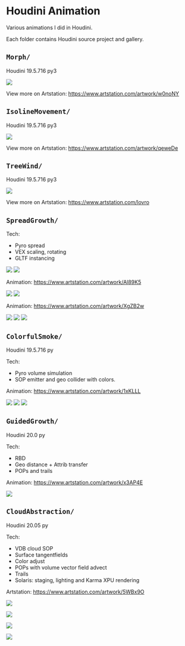 # Houdini Animation

Various animations I did in Houdini. 

Each folder contains Houdini source project and gallery.

## `Morph/`

Houdini 19.5.716 py3

![](Morph/gallery/morph.mantra1.0273.jpg)

View more on Artstation:
https://www.artstation.com/artwork/w0noNY

## `IsolineMovement/`

Houdini 19.5.716 py3

![](IsolineMovement/gallery/iso_lines.mantra1.0156.jpg)

View more on Artstation:
https://www.artstation.com/artwork/qeweDe

## `TreeWind/`

Houdini 19.5.716 py3

![](TreeWind/gallery/tree_wind.mantra1.0064.jpg)

View more on Artstation:
https://www.artstation.com/lovro

## `SpreadGrowth/`

Tech:
* Pyro spread
* VEX scaling, rotating
* GLTF instancing

![](SpreadGrowth/Gallery/cat1.jpg)
![](SpreadGrowth/Gallery/cat2.jpg)

Animation: https://www.artstation.com/artwork/Al89K5

![](SpreadGrowth/Gallery/trunk1.jpg)
![](SpreadGrowth/Gallery/trunk2.jpg)

Animation: https://www.artstation.com/artwork/XgZB2w

![](SpreadGrowth/Gallery/3_1.png)
![](SpreadGrowth/Gallery/3_2.png)
![](SpreadGrowth/Gallery/3_3.png)


## `ColorfulSmoke/`

Houdini 19.5.716 py

Tech:
* Pyro volume simulation
* SOP emitter and geo collider with colors.

Animation: https://www.artstation.com/artwork/1xKLLL

![](ColorfulSmoke/Gallery/1.jpg)
![](ColorfulSmoke/Gallery/2.jpg)
![](ColorfulSmoke/Gallery/3.jpg)

## `GuidedGrowth/`

Houdini 20.0 py

Tech:
* RBD
* Geo distance + Attrib transfer
* POPs and trails

Animation: https://www.artstation.com/artwork/x3AP4E

![](GuidedGrowth/Gallery/4.jpg)

## `CloudAbstraction/`

Houdini 20.05 py

Tech:
* VDB cloud SOP
* Surface tangentfields
* Color adjust
* POPs with volume vector field advect
* Trails
* Solaris: staging, lighting and Karma XPU rendering

Artstation: https://www.artstation.com/artwork/5WBx9O

![](CloudAbstraction/gallery/VolumeLines.karmarendersettings1.0001.jpg)

![](CloudAbstraction/gallery/VolumeLines.karmarendersettings1.0127.jpg)

![](CloudAbstraction/gallery/c1.jpg)

![](CloudAbstraction/gallery/c6.jpg)